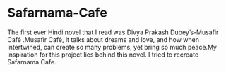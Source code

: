 # Safarnama-Cafe
The first ever Hindi novel that I read was Divya Prakash Dubey’s-Musafir Café .Musafir Café, it talks about dreams and love, and how when intertwined, can create so many problems, yet bring so much peace.My inspiration for this project lies behind this novel. I tried to recreate Safarnama Cafe.
